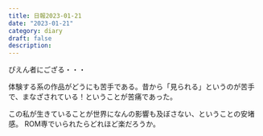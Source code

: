 ```yaml
---
title: 日報2023-01-21
date: "2023-01-21"
category: diary
draft: false
description:
---
```


ぴえん者にござる・・・

体験する系の作品がどうにも苦手である。昔から「見られる」というのが苦手で、まなざされている！ということが苦痛であった。

この私が生きていることが世界になんの影響も及ぼさない、ということの安堵感。
ROM専でいられたらどれほど楽だろうか。